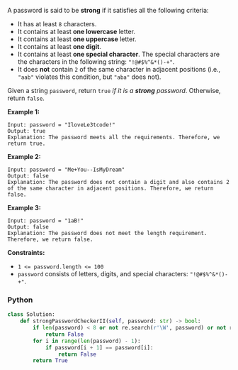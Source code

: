 A password is said to be  **strong**  if it satisfies all the following criteria:

-   It has at least  `8`  characters.
-   It contains at least  **one lowercase**  letter.
-   It contains at least  **one uppercase**  letter.
-   It contains at least  **one digit**.
-   It contains at least  **one special character**. The special characters are the characters in the following string:  `"!@#$%^&*()-+"`.
-   It does  **not**  contain  `2`  of the same character in adjacent positions (i.e.,  `"aab"`  violates this condition, but  `"aba"`  does not).

Given a string  `password`, return  `true` _if it is a  **strong**  password_. Otherwise, return  `false`.

**Example 1:**
```
Input: password = "IloveLe3tcode!"
Output: true
Explanation: The password meets all the requirements. Therefore, we return true.
```

**Example 2:**
```
Input: password = "Me+You--IsMyDream"
Output: false
Explanation: The password does not contain a digit and also contains 2 of the same character in adjacent positions. Therefore, we return false.
```

**Example 3:**
```
Input: password = "1aB!"
Output: false
Explanation: The password does not meet the length requirement. Therefore, we return false.
```

**Constraints:**

-   `1 <= password.length <= 100`
-   `password`  consists of letters, digits, and special characters:  `"!@#$%^&*()-+"`.


### Python
```python
class Solution:
    def strongPasswordCheckerII(self, password: str) -> bool:
        if len(password) < 8 or not re.search(r'\W', password) or not re.search(r'\d', password) or not re.search(r'[a-z]', password) or not re.search(r'[A-Z]', password) or any():
            return False
        for i in range(len(password) - 1):
            if password[i + 1] == password[i]:
                return False
        return True
```